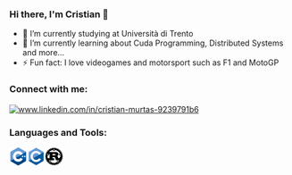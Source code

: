 ### Hi there, I'm Cristian 👋

- 🔭 I’m currently studying at Università di Trento
- 🌱 I’m currently learning about Cuda Programming, Distributed Systems and more...
- ⚡ Fun fact: I love videogames and motorsport such as F1 and MotoGP


### Connect with me:
<p align="left">
<a href="https://www.linkedin.com/in/cristian-murtas-9239791b6" target="blank"><img align="center" src="https://raw.githubusercontent.com/rahuldkjain/github-profile-readme-generator/master/src/images/icons/Social/linked-in-alt.svg" alt="www.linkedin.com/in/cristian-murtas-9239791b6" height="30" width="40" /></a>
</p>

### Languages and Tools:
<img align="left" src="https://raw.githubusercontent.com/devicons/devicon/master/icons/cplusplus/cplusplus-original.svg" alt="cplusplus" width="32" height="32"/>

<img align="left" src="https://raw.githubusercontent.com/devicons/devicon/master/icons/c/c-original.svg" alt="c" width="32" height="32"/>

<img align="left" src="https://raw.githubusercontent.com/devicons/devicon/master/icons/rust/rust-original.svg" alt="rust" width="32" height="32"/>

<!-- <img align="left" height="32" width="32" src=https://raw.githubusercontent.com/github/explore/80688e429a7d4ef2fca1e82350fe8e3517d3494d/topics/nodejs/nodejs.png>

<img align="left" height="32" width="32" src=https://raw.githubusercontent.com/github/explore/5b3600551e122a3277c2c5368af2ad5725ffa9a1/topics/cuda/cuda.png>

<img align="left" height="32" width="32" src=https://raw.githubusercontent.com/github/explore/5b3600551e122a3277c2c5368af2ad5725ffa9a1/topics/javascript/javascript.png>

<img align="left" height="32" width="32" src=https://raw.githubusercontent.com/github/explore/5b3600551e122a3277c2c5368af2ad5725ffa9a1/topics/python/python.png>

<img align="left" height="32" width="32" src=https://raw.githubusercontent.com/github/explore/5b3600551e122a3277c2c5368af2ad5725ffa9a1/topics/css/css.png>

<img align="left" height="32" width="32" src=https://raw.githubusercontent.com/github/explore/5b3600551e122a3277c2c5368af2ad5725ffa9a1/topics/r/r.png>

<img align="left" height="32" width="32" src=https://raw.githubusercontent.com/github/explore/5b3600551e122a3277c2c5368af2ad5725ffa9a1/topics/postgresql/postgresql.png> -->
